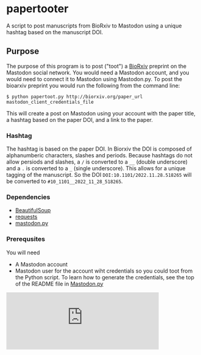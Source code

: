 # papertooter
A script to post manuscripts from BioRxiv to Mastodon using a unique hashtag based on the manuscript DOI.

## Purpose
The purpose of this program is to post ("toot") a [BioRxiv](https://www.biorxiv.org/) preprint on the Mastodon social network. You would need a Mastodon account, and you would need to connect it to Mastodon using Mastodon.py. To post the bioarxiv preprint you would run the following from the command line:

`$ python papertoot.py http://biorxiv.org/paper_url mastodon_client_credentials_file`

This will create a post on Mastodon using your account with the paper title, a hashtag based on the paper DOI, and a link to the paper. 

### Hashtag
The hashtag is based on the paper DOI. In Biorxiv the DOI is composed of alphanumberic characters, slashes and periods. Because hashtags do not allow persiods and slashes, a `/` is converted to a `__` (double underscore) and a `.` is converted to a `_` (single underscore). This allows for a unique tagging of the manuscript. So the DOI `DOI:10.1101/2022.11.28.518265` will be converted to `#10_1101__2022_11_28_518265`.


### Dependencies
 + [BeautifulSoup](https://www.crummy.com/software/BeautifulSoup/)
 + [requests](https://requests.readthedocs.io/en/latest/)
 + [mastodon.py](https://github.com/halcy/Mastodon.py)
 
### Prerequsites
You will need 
 + A Mastodon account
 + Mastodon user for the account wiht credentials so you could toot from the Python script. To learn how to generate the credentials, see the top of the README file in [Mastodon.py](https://github.com/halcy/Mastodon.py)
 
<iframe src="https://genomic.social/@papertoot/109508291436178104/embed" class="mastodon-embed" style="max-width: 100%; border: 0" width="400" allowfullscreen="allowfullscreen"></iframe><script src="https://genomic.social/embed.js" async="async"></script>
